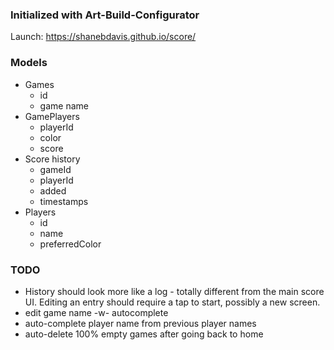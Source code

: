 ### Initialized with Art-Build-Configurator

Launch: https://shanebdavis.github.io/score/

### Models

- Games
  - id
  - game name
- GamePlayers
  - playerId
  - color
  - score
- Score history
  - gameId
  - playerId
  - added
  - timestamps
- Players
  - id
  - name
  - preferredColor

### TODO

* History should look more like a log - totally different from the main score UI. Editing an entry should require a tap to start, possibly a new screen.
* edit game name -w- autocomplete
* auto-complete player name from previous player names
* auto-delete 100% empty games after going back to home